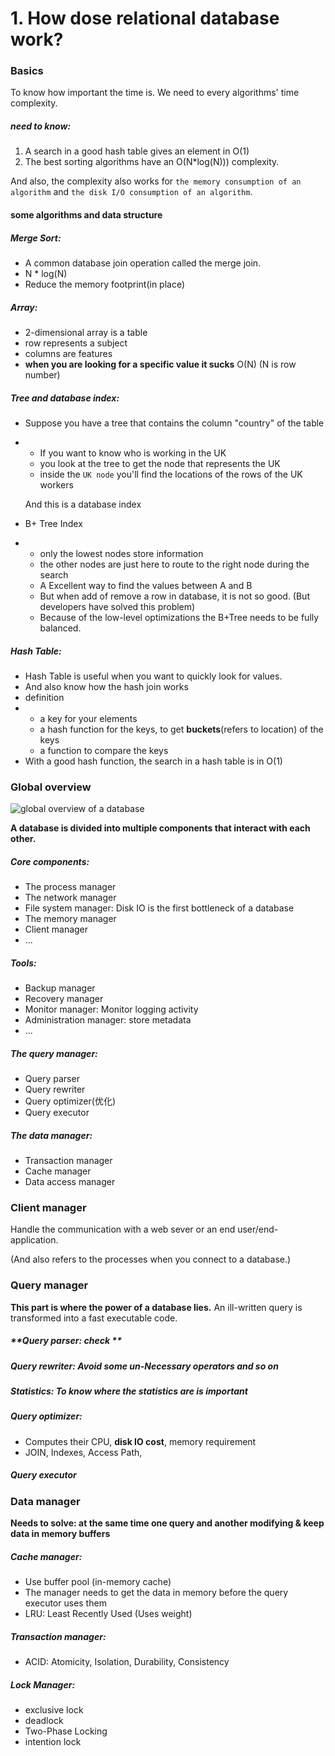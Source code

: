 # 1. How dose relational database work?

### Basics

To know how important the time is. We need to every algorithms' time complexity.

##### need to know:

1. A search in a good hash table gives an element in O(1)
2. The best sorting algorithms have an O(N*log(N))) complexity.

And also, the complexity also works for `the memory consumption of an algorithm` and `the disk I/O consumption of an algorithm`.

#### some algorithms and data structure

##### Merge Sort: 

* A common database join operation called the merge join.
* N * log(N)
* Reduce the memory footprint(in place)

##### Array: 

* 2-dimensional array is a table
* row represents a subject
* columns are features
* **when you are looking for a specific value it sucks** O(N) (N is row number)

##### Tree and database index: 

* Suppose you have a tree that contains the column "country" of the table 

* * If you want to know who is working in the UK
  * you look at the tree to get the node that represents the UK
  * inside the `UK node` you'll find the locations of the rows of the UK workers

  And this is a database index

* B+ Tree Index

* * only the lowest nodes store information
  * the other nodes are just here to route to the right node during the search
  * A Excellent way to find the values between A and B
  * But when add of remove a row in database, it is not so good. (But developers have solved this problem)
  * Because of the low-level optimizations the B+Tree needs to be fully balanced.

##### Hash Table:

* Hash Table is useful when you want to quickly look for values.
* And also know how the hash join works
* definition
* *  a key for your elements
  * a hash function for the keys, to get **buckets**(refers to location) of the keys
  * a function to compare the keys
* With a good hash function, the search in a hash table is in O(1)

### Global overview

![global overview of a database](http://coding-geek.com/wp-content/uploads/2015/08/global_overview.png)

**A database is divided into multiple components that interact with each other.**

##### Core components:

* The process manager
* The network manager
* File system manager: Disk IO is the first bottleneck of a database
* The memory manager
* Client manager
* ...

##### Tools:

* Backup manager
* Recovery manager
* Monitor manager: Monitor logging activity
* Administration manager: store metadata
* ...

##### The query manager:

* Query parser
* Query rewriter
* Query optimizer(优化)
* Query executor

##### The data manager:

* Transaction manager
* Cache manager
* Data access manager

### Client manager

Handle the communication with a web sever or an end user/end-application.

(And also refers to the processes when you connect to a database.)

### Query manager

**This part is where the power of a database lies.** An ill-written query is transformed into a fast executable code.

##### **Query  parser: check **

##### Query rewriter: Avoid some un-Necessary operators and so on

##### Statistics: To know where the statistics are is important

##### Query optimizer:

* Computes their CPU, **disk IO cost**, memory requirement
* JOIN, Indexes, Access Path, 

##### Query executor

### Data manager

**Needs to solve: at the same time one query and another modifying & keep data in memory buffers**

##### Cache manager:

* Use buffer pool (in-memory cache)
* The manager needs to get the data in memory before the query executor uses them
* LRU: Least Recently Used (Uses weight)

##### Transaction manager:

* ACID: Atomicity, Isolation, Durability, Consistency

##### Lock Manager:

* exclusive lock
* deadlock
* Two-Phase Locking
* intention lock





